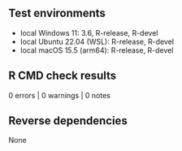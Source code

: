 ## Test environments

- local Windows 11: 3.6, R-release, R-devel
- local Ubuntu 22.04 (WSL): R-release, R-devel
- local macOS 15.5 (arm64): R-release, R-devel

## R CMD check results

0 errors | 0 warnings | 0 notes

## Reverse dependencies

None
